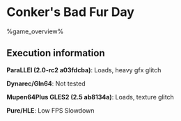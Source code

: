 # Conker's Bad Fur Day 

%game_overview%

## Execution information

**ParaLLEl (2.0-rc2 a03fdcba)**: Loads, heavy gfx glitch

**Dynarec/Gln64**: Not tested

**Mupen64Plus GLES2 (2.5 ab8134a)**: Loads, texture glitch

**Pure/HLE**: Low FPS Slowdown